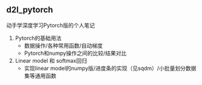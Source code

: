 ## d2l_pytorch
动手学深度学习Pytorch版的个人笔记

1. Pytorch的基础用法
	- 数据操作/各种常用函数/自动梯度
	- Pytorch和numpy操作之间的比较/结果对比
2. Linear model 和 softmax回归
	- 实现linear model的numpy版/进度条的实现（见sqdm）/小批量划分数据集等通用函数
